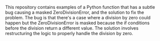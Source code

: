 This repository contains examples of a Python function that has a subtle bug causing a masked ZeroDivisionError, and the solution to fix the problem. The bug is that there's a case where a division by zero could happen but the ZeroDivisionError is masked because the if conditions before the division return a different value. The solution involves restructuring the logic to properly handle the division by zero.